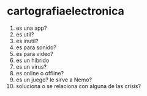 # cartografiaelectronica

1. es una app?
2. es util?
3. es inutil?
4. es para sonido?
5. es para video?
6. es un hibrido
7. es un virus?
8. es online o offline?
9. es un juego? le sirve a Nemo?
10. soluciona o se relaciona con alguna de las crisis?
